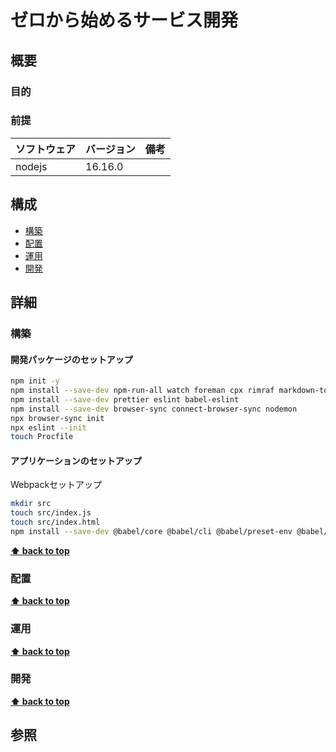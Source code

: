 # ゼロから始めるサービス開発

## 概要

### 目的

### 前提

| ソフトウェア   | バージョン | 備考 |
| :------------- | :--------- | :--- |
| nodejs         | 16.16.0     |      |

## 構成

- [構築](#構築)
- [配置](#配置)
- [運用](#運用)
- [開発](#開発)

## 詳細

### 構築

#### 開発パッケージのセットアップ

```bash
npm init -y
npm install --save-dev npm-run-all watch foreman cpx rimraf markdown-to-html
npm install --save-dev prettier eslint babel-eslint
npm install --save-dev browser-sync connect-browser-sync nodemon
npx browser-sync init
npx eslint --init
touch Procfile
```

#### アプリケーションのセットアップ

Webpackセットアップ
```bash
mkdir src
touch src/index.js
touch src/index.html
npm install --save-dev @babel/core @babel/cli @babel/preset-env @babel/register @babel/polyfill babel-plugin-istanbul cross-env nyc webpack webpack-cli webpack-dev-server babel-loader css-loader html-webpack-plugin mini-css-extract-plugin copy-webpack-plugin clean-webpack-plugin @babel/polyfill                                                                                                                                                                                                                                                               
```

**[⬆ back to top](#構成)**

### 配置

**[⬆ back to top](#構成)**

### 運用

**[⬆ back to top](#構成)**

### 開発

**[⬆ back to top](#構成)**

## 参照